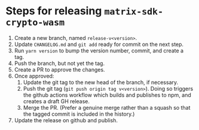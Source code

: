 # Steps for releasing `matrix-sdk-crypto-wasm`

1. Create a new branch, named `release-v<version>`.
2. Update `CHANGELOG.md` and `git add` ready for commit on the next step.
3. Run `yarn version` to bump the version number, commit, and create a tag.
4. Push the branch, but not yet the tag.
5. Create a PR to approve the changes.
6. Once approved:
    1. Update the git tag to the new head of the branch, if necessary.
    2. Push the git tag (`git push origin tag v<version>`). Doing so triggers
       the github actions workflow which builds and publishes to npm, and
       creates a draft GH release.
    3. Merge the PR. (Prefer a genuine merge rather than a squash so that
       the tagged commit is included in the history.)
7. Update the release on github and publish.
